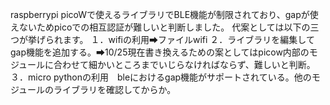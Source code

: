 raspberrypi picoWで使えるライブラリでBLE機能が制限されており、gapが使えないためpicoでの相互認証が難しいと判断しました。
代案としては以下の三つが挙げられます。
１．wifiの利用➡ファイルwifi
２．ライブラリを編集してgap機能を追加する。➡10/25現在書き換えるための案としてはpicow内部のモジュールに合わせて細かいところまでいじらなければならず、難しいと判断。
３．micro pythonの利用　bleにおけるgap機能がサポートされている。他のモジュールのライブラリを確認してからか。
